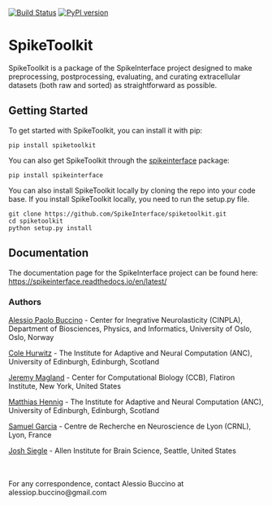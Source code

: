 [![Build Status](https://travis-ci.org/SpikeInterface/spiketoolkit.svg?branch=master)](https://travis-ci.org/SpikeInterface/spiketoolkit) [![PyPI version](https://badge.fury.io/py/spiketoolkit.svg)](https://badge.fury.io/py/spiketoolkit)

# SpikeToolkit

SpikeToolkit is a package of the SpikeInterface project designed to make preprocessing, postprocessing, evaluating, and curating extracellular datasets (both raw and sorted) as straightforward as possible. 

## Getting Started

To get started with SpikeToolkit, you can install it with pip:

```shell
pip install spiketoolkit
```

You can also get SpikeToolkit through the [spikeinterface](https://github.com/SpikeInterface/spikeinterface) package:

```shell
pip install spikeinterface
```

You can also install SpikeToolkit locally by cloning the repo into your code base. If you install SpikeToolkit locally, you need to run the setup.py file.

```shell
git clone https://github.com/SpikeInterface/spiketoolkit.git
cd spiketoolkit
python setup.py install
```

## Documentation

The documentation page for the SpikeInterface project can be found here: https://spikeinterface.readthedocs.io/en/latest/

### Authors

[Alessio Paolo Buccino](https://www.mn.uio.no/ifi/english/people/aca/alessiob/) - Center for Inegrative Neurolasticity (CINPLA), Department of Biosciences, Physics, and Informatics, University of Oslo, Oslo, Norway

[Cole Hurwitz](https://www.inf.ed.ac.uk/people/students/Cole_Hurwitz.html) - The Institute for Adaptive and Neural Computation (ANC), University of Edinburgh, Edinburgh, Scotland

[Jeremy Magland](https://www.simonsfoundation.org/team/jeremy-magland/) - Center for Computational Biology (CCB), Flatiron Institute, New York, United States

[Matthias Hennig](http://homepages.inf.ed.ac.uk/mhennig/) - The Institute for Adaptive and Neural Computation (ANC), University of Edinburgh, Edinburgh, Scotland

[Samuel Garcia](https://github.com/samuelgarcia) - Centre de Recherche en Neuroscience de Lyon (CRNL), Lyon, France

[Josh Siegle](https://alleninstitute.org/what-we-do/brain-science/about/team/staff-profiles/josh-siegle/) - Allen Institute for Brain Science, Seattle, United States

<br/>
<br/>
For any correspondence, contact Alessio Buccino at alessiop.buccino@gmail.com
